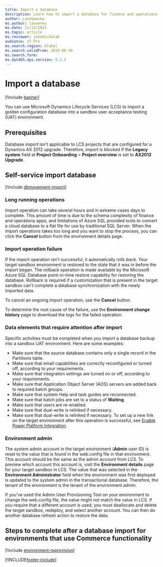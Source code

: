 ```yaml
---
title: Import a database
description: Learn how to import a database for finance and operations apps, including prerequisites, and overviews of long-running operations.
author: LaneSwenka
ms.author: laswenka
ms.date: 11/13/2023
ms.topic: article
ms.reviewer: johnmichalak
audience: IT Pro
ms.search.region: Global
ms.search.validFrom: 2019-09-30
ms.search.form: 
ms.dyn365.ops.version: 8.1.3
---
```


# Import a database

[!include [banner](../includes/banner.md)]

You can use Microsoft Dynamics Lifecycle Services (LCS) to import a golden configuration database into a sandbox user acceptance testing (UAT) environment.

## Prerequisites

Database import isn't applicable to LCS projects that are configured for a Dynamics AX 2012 upgrade. Therefore, import is blocked if the **Legacy system** field at **Project Onboarding** \> **Project overview** is set to **AX2012 Upgrade**.

## Self-service import database

[!include [dbmovement-import](../includes/dbmovement-import.md)]

### Long running operations
Import operation can take several hours and in extreme cases days to complete. This amount of time is due to the schema complexity of finance and operations apps, and limitations of Azure SQL provided tools to convert a cloud database to a flat file for use by traditional SQL Server.  When the import operations takes too long and you want to stop the process, you can click the **Cancel** button from the environment details page.

### Import operation failure

If the import operation isn't successful, it automatically *rolls back*. Your target sandbox environment is restored to the state that it was in before the import began. The rollback operation is made available by the Microsoft Azure SQL Database point-in-time restore capability for restoring the database. Rollback is required if a customization that is present in the target sandbox can't complete a database synchronization with the newly imported data.

To cancel an ongoing import operation, use the **Cancel** button.

To determine the root cause of the failure, use the **Environment change history** page to download the logs for the failed operation.


### Data elements that require attention after import

Specific activities must be completed when you import a database backup into a sandbox UAT environment. Here are some examples:

* Make sure that the source database contains only a single record in the Partitions table.
* Make sure that email capabilities are correctly reconfigured or turned off, according to your requirements.
* Make sure that integration settings are turned on or off, according to your requirements.
* Make sure that Application Object Server (AOS) servers are added back to required batch groups.
* Make sure that system Help and task guides are reconnected.
* Make sure that batch jobs are set to a status of **Waiting**.
* Make sure that users are re-enabled.
* Make sure that dual-write is relinked if necessary.
* Make sure that dual-write is relinked if necessary.  To set up a new link on the target environment after this operation is successful, see [Enable Power Platform Integration](../../dev-itpro/power-platform/enable-power-platform-integration.md).

### Environment admin

The system admin account in the target environment (**Admin** user ID) is reset to the value that is found in the web.config file in that environment. This account should be the same as the admin account from LCS. To preview which account this account is, visit the **Environment details** page for your target sandbox in LCS. The value that was selected in the **Environment Administrator** field when the environment was first deployed is updated to the system admin in the transactional database. Therefore, the tenant of the environment is the tenant of the environment admin.

If you've used the Admin User Provisioning Tool on your environment to change the web.config file, the value might not match the value in LCS. If you require that a different account is used, you must deallocate and delete the target sandbox, redeploy, and select another account. You can then do another database refresh action to restore the data.

## Steps to complete after a database import for environments that use Commerce functionality

[!include [environment-reprovision](../includes/environment-reprovision.md)]


[!INCLUDE[footer-include](../../../includes/footer-banner.md)]

